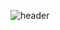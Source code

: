 ![header](https://capsule-render.vercel.app/api?type=venom&height=150&color=gradient&text=👋%20Welcome%20to%20my%20GitHub!&textBg=false&fontAlign=50&fontAlignY=48&descAlign=42&descAlignY=15&rotate=0&fontSize=28&reversal=false&fontColor=000000)
